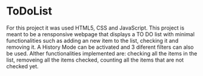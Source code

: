 # ToDoList
For this project it was used HTML5, CSS and JavaScript.
This project is meant to be a rensponsive webpage that displays a TO DO list with minimal functionalities such as adding an new item to the list, checking it and removing it. 
A History Mode can be activated and 3 diferent filters can also be used.
Alther functionalities implemented are: checking all the items in the list, removeing all the items checked, counting all the items that are not checked yet.


